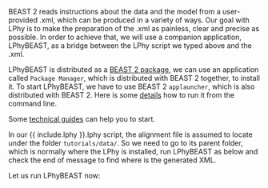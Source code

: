 
BEAST 2 reads instructions about the data and the model from a
user-provided .xml, which can be produced in a variety of ways.
Our goal with LPhy is to make the preparation of the .xml as painless,
clear and precise as possible.
In order to achieve that, we will use a companion application,
LPhyBEAST, as a bridge between the LPhy script we typed above and the
.xml.

LPhyBEAST is distributed as a [BEAST 2 package](https://www.beast2.org/managing-packages/),
we can use an application called `Package Manager`, which is distributed with BEAST 2 together,
to install it.
To start LPhyBEAST, we have to use BEAST 2 `applauncher`, which is also distributed with BEAST 2.
Here is some [details](https://www.beast2.org/2019/09/26/command-line-tricks.html) how to run it from the command line.

Some [technical guides](https://linguaphylo.github.io/setup/) can help you to start.

In our {{ include.lphy }}.lphy script, the alignment file is assumed to locate under the folder `tutorials/data/`.
So we need to go to its parent folder, which is normally where the LPhy is installed, 
run LPhyBEAST as below and check the end of message to find where is the generated XML. 

Let us run LPhyBEAST now:  

